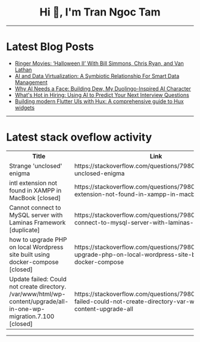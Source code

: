 <h1 align="center">Hi 👋, I'm Tran Ngoc Tam</h1>

---

# Latest Blog Posts 
<!-- BLOG-POST-LIST:START -->
- [Ringer Movies: ‘Halloween II’ With Bill Simmons, Chris Ryan, and Van Lathan](https://dev.to/popcorn_movies/ringer-movies-halloween-ii-with-bill-simmons-chris-ryan-and-van-lathan-5e92)
- [AI and Data Virtualization: A Symbiotic Relationship For Smart Data Management](https://dev.to/naveen_kolli_a8501e4633c5/ai-and-data-virtualization-a-symbiotic-relationship-for-smart-data-management-2c13)
- [Why AI Needs a Face: Building Dew, My Duolingo-Inspired AI Character](https://dev.to/uianimation/why-ai-needs-a-face-building-dew-my-duolingo-inspired-ai-character-43go)
- [What&#39;s Hot in Hiring: Using AI to Predict Your Next Interview Questions](https://dev.to/mectora-official/whats-hot-in-hiring-using-ai-to-predict-your-next-interview-questions-4904)
- [Building modern Flutter UIs with Hux: A comprehensive guide to Hux widgets](https://dev.to/zoegilbert/building-modern-flutter-uis-with-hux-a-comprehensive-guide-to-hux-widgets-bbg)
<!-- BLOG-POST-LIST:END -->

---

# Latest stack oveflow activity
<table>
  <tr><th>Title</th><th>Link</th></tr>
  <!-- STACKOVERFLOW:START --><tr><td>Strange &#39;unclosed&#39; enigma</td><td>https://stackoverflow.com/questions/79806662/strange-unclosed-enigma</td></tr><tr><td>intl extension not found in XAMPP in MacBook [closed]</td><td>https://stackoverflow.com/questions/79806337/intl-extension-not-found-in-xampp-in-macbook</td></tr><tr><td>Cannot connect to MySQL server with Laminas Framework [duplicate]</td><td>https://stackoverflow.com/questions/79806116/cannot-connect-to-mysql-server-with-laminas-framework</td></tr><tr><td>how to upgrade PHP on local Wordpress site built using docker-compose [closed]</td><td>https://stackoverflow.com/questions/79806109/how-to-upgrade-php-on-local-wordpress-site-built-using-docker-compose</td></tr><tr><td>Update failed: Could not create directory. /var/www/html/wp-content/upgrade/all-in-one-wp-migration.7.100 [closed]</td><td>https://stackoverflow.com/questions/79806033/update-failed-could-not-create-directory-var-www-html-wp-content-upgrade-all</td></tr><!-- STACKOVERFLOW:END -->
</table>

---


